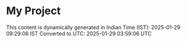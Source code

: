 # My Project

This content is dynamically generated in Indian Time (IST): 2025-01-29 09:29:06 IST
Converted to UTC: 2025-01-29 03:59:06 UTC
